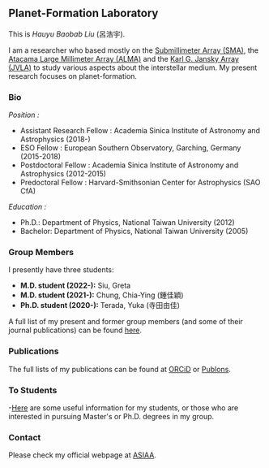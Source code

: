 ## Planet-Formation Laboratory

This is *Hauyu Baobab Liu* (呂浩宇). 

I am a researcher who based mostly on the [Submillimeter Array (SMA)](http://sma1.sma.hawaii.edu/smaoc.html), the [Atacama Large Millimeter Array (ALMA)](https://almascience.nao.ac.jp/) and the [Karl G. Jansky Array (JVLA)](https://science.nrao.edu/facilities/vla) to study various aspects about the interstellar medium. My present research focuses on planet-formation.



### Bio

*Position :*
- Assistant Research Fellow : Academia Sinica Institute of Astronomy and Astrophysics (2018-)
- ESO Fellow : European Southern Observatory, Garching, Germany (2015-2018)
- Postdoctoral Fellow : Academia Sinica Institute of Astronomy and Astrophysics (2012-2015)
- Predoctoral Fellow : Harvard-Smithsonian Center for Astrophysics (SAO CfA)

*Education :*
- Ph.D.: Department of Physics, National Taiwan University (2012)
- Bachelor: Department of Physics, National Taiwan University (2005)



### Group Members

I presently have three students:

- **M.D. student (2022-):** Siu, Greta
- **M.D. student (2021-):** Chung, Chia-Ying (鍾佳穎)
- **Ph.D. student (2020-):** Terada, Yuka (寺田由佳)

A full list of my present and former group members (and some of their journal publications) can be found [here](/pages/members).



### Publications

The full lists of my publications can be found at [ORCiD](https://orcid.org/0000-0003-2300-2626) or [Publons](https://publons.com/researcher/3928011/hauyu-baobab-liu/).



### To Students

-[Here](/pages/for_students) are some useful information for my students, or those who are interested in pursuing Master's or Ph.D. degrees in my group.


### Contact

Please check my official webpage at [ASIAA](http://www.asiaa.sinica.edu.tw/people/cv.php?i=hyliu).

